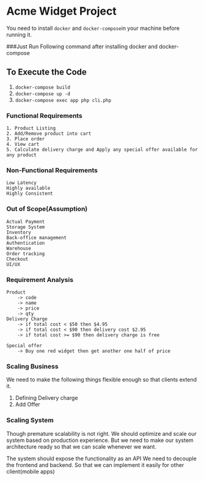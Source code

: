 # Acme Widget Project

You need to install `docker` and `docker-compose`in your machine before running it.

###Just Run Following command after installing docker and docker-compose

## To Execute the Code
1. `docker-compose build`
2. `docker-compose up -d`
3. `docker-compose exec app php cli.php`


### Functional Requirements

    1. Product Listing
    2. Add/Remove product into cart
    3. Place order
    4. View cart
    5. Calculate delivery charge and Apply any special offer available for any product

### Non-Functional Requirements

    Low Latency
    Highly available
    Highly Consistent


### Out of Scope(Assumption)

    Actual Payment
    Storage System
    Inventory
    Back-office management
    Authentication
    Warehouse
    Order tracking
    Checkout
    UI/UX



### Requirement Analysis

    Product
        -> code
        -> name
        -> price
        -> qty
    Delivery Charge
        -> if total cost < $50 then $4.95
        -> if total cost < $90 then delivery cost $2.95
        -> if total cost >= $90 then delivery charge is free

    Special offer
        -> Buy one red widget then get another one half of price


### Scaling Business

We need to make the following things flexible enough so that clients extend it.
    
1. Defining Delivery charge
2. Add Offer


### Scaling System

Though premature scalability is not right. We should optimize and scale our system based on production experience. 
But we need to make our system architecture ready so that we can scale whenever we want.

The system should expose the functionality as an API
We need to decouple the frontend and backend. 
So that we can implement it easily for other client(mobile apps)
